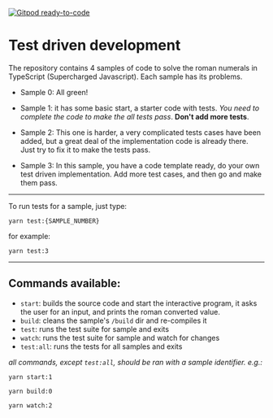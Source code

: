 [![Gitpod ready-to-code](https://img.shields.io/badge/Gitpod-ready--to--code-blue?logo=gitpod)](https://gitpod.io/#https://github.com/ReCoded-Org/EIP_TDD_Roman_Numerals)


# Test driven development

The repository contains 4 samples of code to solve the roman numerals in TypeScript (Supercharged Javascript). Each sample has its problems.

* Sample 0: All green!

* Sample 1: it has some basic start, a starter code with tests. *You need to complete the code to make the all tests pass*. **Don't add more tests**.

* Sample 2: This one is harder, a very complicated tests cases have been added, but a great deal of the implementation code is already there. Just try to fix it to make the tests pass.

* Sample 3: In this sample, you have a code template ready, do your own test driven implementation. Add more test cases, and then go and make them pass.

---
To run tests for a sample, just type:

```
yarn test:{SAMPLE_NUMBER}
```

for example:

```
yarn test:3
```

---
## Commands available:
* `start`: builds the source code and start the interactive program, it asks the user for an input, and prints the roman converted value.
* `build`: cleans the sample's `/build` dir and re-compiles it
* `test`: runs the test suite for sample and exits
* `watch`: runs the test suite for sample and watch for changes
* `test:all`: runs the tests for all samples and exits

*all commands, except `test:all`, should be ran with a sample identifier. e.g.:*

```
yarn start:1
```

```
yarn build:0
```

```
yarn watch:2
```